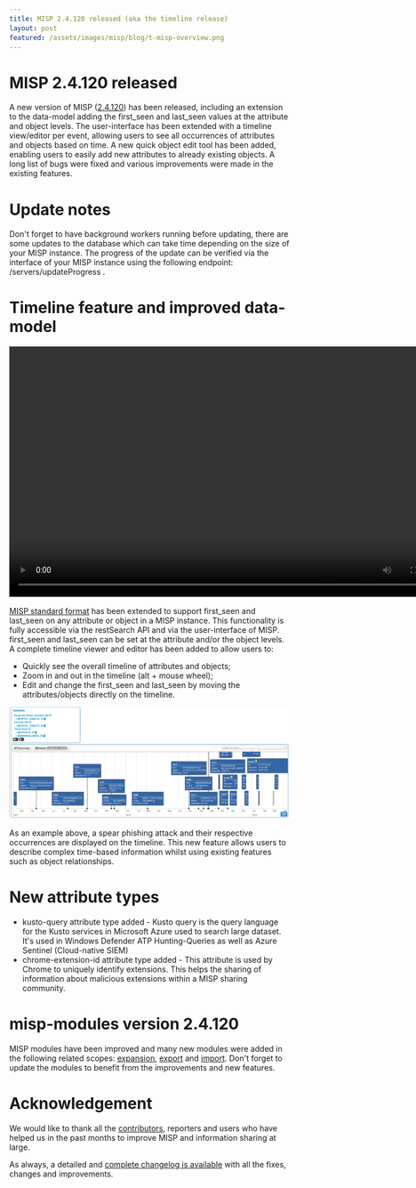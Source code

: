 ```yaml
---
title: MISP 2.4.120 released (aka the timeline release)
layout: post
featured: /assets/images/misp/blog/t-misp-overview.png
---
```


# MISP 2.4.120 released

A new version of MISP ([2.4.120](https://github.com/MISP/MISP/tree/v2.4.120)) has been released, including an extension to the data-model adding the first_seen and last_seen values at the attribute and object levels. The user-interface has been extended with a timeline view/editor per event, allowing users to see all occurrences of attributes and objects based on time. A new quick object edit tool has been added, enabling users to easily add new attributes to already existing objects. A long list of bugs were fixed and various improvements were made in the existing features.

# Update notes

Don't forget to have background workers running before updating, there are some updates to the database which can take time depending on the size of your MISP instance. The
progress of the update can be verified via the interface of your MISP instance using the following endpoint: /servers/updateProgress .

# Timeline feature and improved data-model

<video src="/assets/images/misp/blog/decaying/timeline-video.mp4" title="Overview of the MISP timeline feature" width="800" height="450" controls autoplay loop>Video tag is not supported by your browser</video>

[MISP standard format](https://www.misp-standard.org/) has been extended to support first_seen and last_seen on any attribute or object in a MISP instance. This functionality is fully accessible via the restSearch API and via the user-interface of MISP. first_seen and last_seen can be set at the attribute and/or the object levels. A complete timeline viewer and editor has been added to allow users to:

- Quickly see the overall timeline of attributes and objects;
- Zoom in and out in the timeline (alt + mouse wheel);
- Edit and change the first_seen and last_seen by moving the attributes/objects directly on the timeline.

![The representation of spear phishing using the timeline function in MISP](/assets/images/misp/blog/t-misp-overview.png)

As an example above, a spear phishing attack and their respective occurrences are displayed on the timeline. This new feature allows users to describe complex time-based information whilst using existing features such as object relationships.

# New attribute types

- kusto-query attribute type added - Kusto query is the query language for the Kusto services in Microsoft Azure used to search large dataset. It's used in Windows Defender ATP Hunting-Queries as well as Azure Sentinel (Cloud-native SIEM)
- chrome-extension-id attribute type added - This attribute is used by Chrome to uniquely identify extensions. This helps the sharing of information about malicious extensions within a MISP sharing community.

# misp-modules version 2.4.120

MISP modules have been improved and many new modules were added in the following related scopes: [expansion](http://misp.github.io/misp-modules/expansion/), [export](http://misp.github.io/misp-modules/export_mod/) and [import](http://misp.github.io/misp-modules/import_mod/). Don't forget to update the modules to benefit from the improvements and new features.

# Acknowledgement

We would like to thank all the [contributors](https://www.misp-project.org/contributors), reporters and users who have helped us in the past months to improve MISP and information sharing at large.

As always, a detailed and [complete changelog is available](https://www.misp-project.org/Changelog.txt) with all the fixes, changes and improvements.

